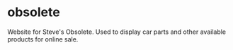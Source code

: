 # obsolete
Website for Steve's Obsolete. Used to display car parts and other available products for online sale. 
